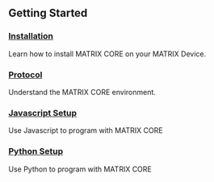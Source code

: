 ## Getting Started

<h3><a href="core-installation">Installation</a></h3>
Learn how to install MATRIX CORE on your MATRIX Device.

<h3 style="padding-top:0"><a href="protocol">Protocol</a></h3>
Understand the MATRIX CORE environment.

<h3 style="padding-top:0"><a href="javascript-installation">Javascript Setup</a></h3>
Use Javascript to program with MATRIX CORE

<h3 style="padding-top:0"><a href="python-installation">Python Setup</a></h3>
Use Python to program with MATRIX CORE
